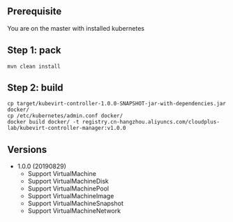 ## Prerequisite

You are on the master with installed kubernetes

## Step 1: pack

```
mvn clean install
```

## Step 2: build

```
cp target/kubevirt-controller-1.0.0-SNAPSHOT-jar-with-dependencies.jar docker/
cp /etc/kubernetes/admin.conf docker/
docker build docker/ -t registry.cn-hangzhou.aliyuncs.com/cloudplus-lab/kubevirt-controller-manager:v1.0.0
```

## Versions

- 1.0.0 (20190829)
  - Support VirtualMachine
  - Support VirtualMachineDisk
  - Support VirtualMachinePool
  - Support VirtualMachineImage
  - Support VirtualMachineSnapshot
  - Support VirtualMachineNetwork
